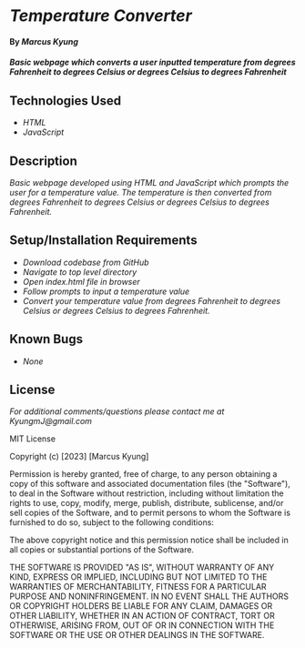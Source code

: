 # _Temperature Converter_

#### By _Marcus Kyung_

#### _Basic webpage which converts a user inputted temperature from degrees Fahrenheit to degrees Celsius or degrees Celsius to degrees Fahrenheit_

## Technologies Used

* _HTML_
* _JavaScript_

## Description

_Basic webpage developed using HTML and JavaScript which prompts the user for a temperature value. The temperature is then converted from degrees Fahrenheit to degrees Celsius or degrees Celsius to degrees Fahrenheit._

## Setup/Installation Requirements

* _Download codebase from GitHub_
* _Navigate to top level directory_
* _Open index.html file in browser_
* _Follow prompts to input a temperature value_
* _Convert your temperature value from degrees Fahrenheit to degrees Celsius or degrees Celsius to degrees Fahrenheit._

## Known Bugs

* _None_

## License

_For additional comments/questions please contact me at KyungmJ@gmail.com_

MIT License

Copyright (c) [2023] [Marcus Kyung]

Permission is hereby granted, free of charge, to any person obtaining a copy
of this software and associated documentation files (the "Software"), to deal
in the Software without restriction, including without limitation the rights
to use, copy, modify, merge, publish, distribute, sublicense, and/or sell
copies of the Software, and to permit persons to whom the Software is
furnished to do so, subject to the following conditions:

The above copyright notice and this permission notice shall be included in all
copies or substantial portions of the Software.

THE SOFTWARE IS PROVIDED "AS IS", WITHOUT WARRANTY OF ANY KIND, EXPRESS OR
IMPLIED, INCLUDING BUT NOT LIMITED TO THE WARRANTIES OF MERCHANTABILITY,
FITNESS FOR A PARTICULAR PURPOSE AND NONINFRINGEMENT. IN NO EVENT SHALL THE
AUTHORS OR COPYRIGHT HOLDERS BE LIABLE FOR ANY CLAIM, DAMAGES OR OTHER
LIABILITY, WHETHER IN AN ACTION OF CONTRACT, TORT OR OTHERWISE, ARISING FROM,
OUT OF OR IN CONNECTION WITH THE SOFTWARE OR THE USE OR OTHER DEALINGS IN THE
SOFTWARE.
